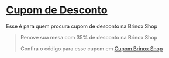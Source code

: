 # [Cupom de Desconto](https://github.com/CupomDeDesconto/Promocoes/blob/main/README.md)
Esse é para quem procura cupom de desconto na Brinox Shop
<blockquote cite="https://asasdodesconto.com/desconto/renove-sua-mesa-com-35-de-desconto-na-brinox-shop-2217239"><p>Renove sua mesa com 35% de desconto na Brinox Shop</p><footer>Confira o código para esse cupom em <a href="https://asasdodesconto.com/desconto/renove-sua-mesa-com-35-de-desconto-na-brinox-shop-2217239">Cupom Brinox Shop</a></footer></blockquote>